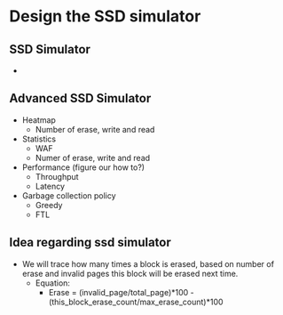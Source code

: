 # Design the SSD simulator

## SSD Simulator
 - 

## Advanced SSD Simulator
 - Heatmap
   - Number of erase, write and read
 - Statistics
   - WAF
   - Numer of erase, write and read 
 - Performance (figure our how to?)
   - Throughput
   - Latency
 - Garbage collection policy
   - Greedy
   - FTL
   

## Idea regarding ssd simulator 
  - We will trace how many times a block is erased, based on number of erase and invalid pages this block will be erased next time.
     - Equation: 
       - Erase = (invalid_page/total_page)*100 - (this_block_erase_count/max_erase_count)*100

